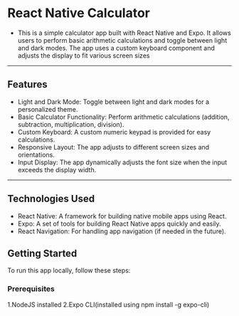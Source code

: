 # React Native Calculator

- This is a simple calculator app built with React Native and Expo. It allows users to perform basic arithmetic calculations and toggle between light and dark modes. The app uses a custom keyboard component and adjusts the display to fit various screen sizes
---
## Features

- Light and Dark Mode: Toggle between light and dark modes for a personalized theme.
- Basic Calculator Functionality: Perform arithmetic calculations (addition, subtraction, multiplication, division).
- Custom Keyboard: A custom numeric keypad is provided for easy calculations.
- Responsive Layout: The app adjusts to different screen sizes and orientations.
- Input Display: The app dynamically adjusts the font size when the input exceeds the display width.
---
## Technologies Used

- React Native: A framework for building native mobile apps using React.
- Expo: A set of tools for building React Native apps quickly and easily.
- React Navigation: For handling app navigation (if needed in the future).

## Getting Started

To run this app locally, follow these steps:
### Prerequisites

1.NodeJS installed
2.Expo CLI(installed using npm install -g expo-cli)
